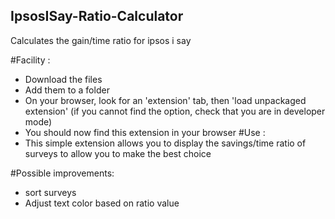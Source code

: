 ## IpsosISay-Ratio-Calculator
Calculates the gain/time ratio for ipsos i say

#Facility :
- Download the files
- Add them to a folder
- On your browser, look for an 'extension' tab, then 'load unpackaged extension' (if you cannot find the option, check that you are in developer mode)
- You should now find this extension in your browser
#Use :
- This simple extension allows you to display the savings/time ratio of surveys to allow you to make the best choice

#Possible improvements:
- sort surveys
- Adjust text color based on ratio value
